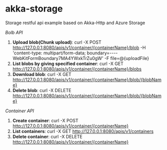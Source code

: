 # akka-storage
Storage restful api example based on Akka-Http and Azure Storage

_Bolb API_
1. **Upload blob(Chunk upload)**: curl -X POST http://127.0.0.1:8080/apis/v1/container/{containerName}/blob -H 'content-type: multipart/form-data; boundary=----WebKitFormBoundary7MA4YWxkTrZu0gW' -F file=@{uploadFile}
2. **List blobs by giving specified container**: curl -X GET http://127.0.0.1:8080/apis/v1/container/{containerName}/blobs
3. **Download blob**: curl -X GET http://127.0.0.1:8080/apis/v1/container/{containerName}/blob/{blobName}
4. **Delete blob**: curl -X DELETE http://127.0.0.1:8080/apis/v1/container/{containerName}/blob/{blobName}

_Container API_
1. **Create container**: curl -X POST http://127.0.0.1:8080/apis/v1/container/{containerName}
2. **List containers**: curl -X GET http://127.0.0.1:8080/apis/v1/containers
3. **Delete container**: curl -X DELETE http://127.0.0.1:8080/apis/v1/container/{containerName}
